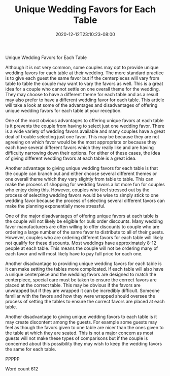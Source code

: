 ﻿---
title: "Unique Wedding Favors for Each Table"
date: 2020-12-12T23:10:23-08:00
description: "Wedding Favors txt Tips for Web Success"
featured_image: "/images/Wedding Favors txt.jpg"
tags: ["Wedding Favors txt"]
---

Unique Wedding Favors for Each Table

Although it is not very common, some couples may opt to provide unique wedding favors for each table at their wedding. The more standard practice is to give each guest the same favor but if the centerpieces will vary from table to table the couple may want to vary the favors as well. This is a great idea for a couple who cannot settle on one overall theme for the wedding. They may choose to have a different theme for each table and as a result may also prefer to have a different wedding favor for each table. This article will take a look at some of the advantages and disadvantages of offering unique wedding favors for each table at your reception.

One of the most obvious advantages to offering unique favors at each table is it prevents the couple from having to select just one wedding favor. There is a wide variety of wedding favors available and many couples have a great deal of trouble selecting just one favor. This may be because they are not agreeing on which favor would be the most appropriate or because they each have several different favors which they really like and are having difficulty narrowing down their options. For either of these cases, the idea of giving different wedding favors at each table is a great idea. 

Another advantage to giving unique wedding favors for each table is that the couple can branch out and either choose several different themes or one overall theme which they vary slightly from table to table. This can make the process of shopping for wedding favors a lot more fun for couples who enjoy doing this. However, couples who feel stressed out by the process of selecting wedding favors would be wise to simply stick to one wedding favor because the process of selecting several different favors can make the planning exponentially more stressful.

One of the major disadvantages of offering unique favors at each table is the couple will not likely be eligible for bulk order discounts. Many wedding favor manufacturers are often willing to offer discounts to couple who are ordering a large number of the same favor to distribute to all of their guests. However, couples who are ordering different favors for each table will likely not qualify for these discounts. Most weddings have approximately 8-12 people at each table. This means the couple will not be ordering many of each favor and will most likely have to pay full price for each one.

Another disadvantage to providing unique wedding favors for each table is it can make setting the tables more complicated. If each table will also have a unique centerpiece and the wedding favors are designed to match the centerpiece, special care must be taken to ensure the correct favors are placed at the correct table. This may be obvious if the favors are unwrapped but if they are wrapped it can be incredibly difficult. Someone familiar with the favors and how they were wrapped should oversee the process of setting the tables to ensure the correct favors are placed at each table. 

Another disadvantage to giving unique wedding favors to each table is it may create discontent among the guests. For example some guests may feel as though the favors given to one table are nicer than the ones given to the table at which they are seated. This is not a major concern as most guests will not make these types of comparisons but if the couple is concerned about this possibility they may wish to keep the wedding favors the same for each table. 

PPPPP

Word count 612

